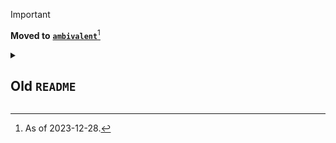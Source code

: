 > [!IMPORTANT]
> **Moved to** [**`ambivalent`**](https://github.com/saforem2/ambivalent)[^moved]

[^moved]: As of 2023-12-28.

<details closed><summary><h2>Old <code>README</code></h2></summary>

[![DOI](https://zenodo.org/badge/609649799.svg)](https://zenodo.org/badge/latestdoi/609649799)

# Opinionated

`opinionated` provides simple, clean stylesheets for plotting with `matplotlib` or `seaborn`.

It's modeled and named after [`hrbrthemes`](https://github.com/hrbrmstr/hrbrthemes) in R, by Bob Rudis, which are "Opinionated, typographic-centric ggplot2 themes". It's not meant to be an exact clone though, I have made a few different choices. The python code takes a lot of inspiration from Dominik Haitz's [`mplcyberpunk`](https://github.com/dhaitz/mplcyberpunk).

The main application I had in mind was to increase the quality of plots in Google-colab-environments, where there is a very small range of preinstalled fonts. The package therefore automatically downloads fonts from GoogleFonts. But I think everything should also work on your local machine. Be aware though, that it's not super well-tested, and might e. g. fail with facets.



## Installation

```bash
$ python3 -m pip install opinionated
```


## Usage
The package is very simple to use, you just import it and set the style you want:

```python
import opinionated
import matplotlib.pyplot as plt
plt.style.use("opinionated_rc")
import colormaps as cmaps 
```

Note that opinionated automatically installs [`colormaps`](https://pratiman-91.github.io/colormaps/) by Pratiman Patel, which provides an easy interface to some of the best colormap-collections in python, like `cmocean`, `scientific` or  `Cartocolors`, among others. The usual matplotlib colormaps still work, of course!

Then you do your plotting:

```python
f, ax = plt.subplots(figsize=(10, 7))
sns.scatterplot(x="bill_length_mm", y="flipper_length_mm", hue="species", data=penguins, alpha=.7, s= 70, palette=cmaps.bold[2:5]._colors)
```

And finally, you can slap on some additional information, using some convenience functions with reasonable defaults. Of course, the usual ways of setting titles, legends, etc. still work.

```python
opinionated.add_legend(title='Species')
opinionated.add_attribution('by Maximilian Noichl')
opinionated.set_title_and_suptitle('Penguins!','They are an excellent type of bird!')
```

Here's the result:

<img src="img/opinionated_rc_example.png" width="472" />

This certainly does look better than what the defaults would give you, right? –

<img src="img/outofthebox_penguins.png" width="472" />



## Styles

The style `opinionated_rc` that we used above uses the font `Roboto Condensed`, which is my favorite from the original hrbrthemes-package. But there are other styles that you can use. Generally, I would advise using the narrower fonts for plots with more, and the wider ones for fonts with less text. Right now, out of the box we also have available:

`opinionated_minimal` which uses IBM Plex Sans (with some additional stylistic _opinions_):  

```python
plt.style.use("opinionated_min")
```
    
<img src="img/opinionated_min_example.png" width="472" />


`opinionated_sg` which uses Florian Karsten's lovely space `Space Grotesk` font:

```python
plt.style.use("opinionated_sg")
```
    
<img src="img/opinionated_sg_example.png" width="472" />


`opinionated_fsc` which uses  `Fira Sans Condensed`:

<img src="img/opinionated_fsc_example.png" width="472" />

`opinionated_tw` which uses `Titillium Web` font, another classic:

<img src="img/opinionated_tw_example.png" width="472" />

`opinionated_m` which uses `Montserrat` font, a relatively wide font to make bold points:

<img src="img/opinionated_m_example.png" width="472" />

and 

`opinionated_j` which uses `Jost`, a nice geometric font by [indestructible type*](https://github.com/indestructible-type/Jost/tree/master):

<img src="img/opinionated_j_example.png" width="472" />

## Additional fonts
You can download whichever font you want from Google Fonts, using the code in the package. So nothing will keep you from doing something like: 

```python
from opinionated.core import download_googlefont
download_googlefont('Great Vibes', add_to_cache=True)
plt.rc('font', family='Great Vibes')
f, ax = plt.subplots(figsize=(10, 7))
plt.scatter(penguins["bill_length_mm"],penguins["flipper_length_mm"],  marker="$\u2764$", s=100,c='#a81a26',alpha = 0.7)
```


Which will result in something like the following:

<img src="img/opinions_great_vibes_example.png" width="472" />

## Checking your installed fonts

If you want to get an overview of the installed fonts, you can run:

```python
from opinionated.core import show_installed_fonts
show_installed_fonts()
```

## To-Do:

- [ ] Make it play nice with facets!
      
## Citation

If you use this software in your work, feel free to cite it using the following metadata:

APA:

    Noichl, M. (2023). Opinionated: Simple, Clean Stylesheets for Plotting with Matplotlib and Seaborn (Version 0.0.2.8) [Computer software]. https://doi.org/10.5281/zenodo.8329780

BibTeX:

```bibtex
@software{Noichl_Opinionated_Simple_Clean_2023,
    author = {Noichl, Maximilian},
    doi = {10.5281/zenodo.8329780},
    month = aug,
    title = {{Opinionated: Simple, Clean Stylesheets for Plotting with Matplotlib and Seaborn}},
    url = {https://github.com/MNoichl/opinionated},
    version = {0.0.2.8},
    year = {2023}
}
```


## Inspiration 

https://github.com/hrbrmstr/hrbrthemes

https://github.com/dhaitz/mplcyberpunk

</details>
